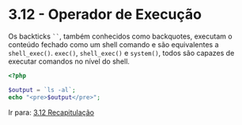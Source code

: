 # 3.12 - Operador de Execução

Os backticks ``` `` ```, também conhecidos como backquotes, executam o conteúdo fechado como um shell
comando e são equivalentes a `shell_exec()`.
`exec()`, `shell_exec()` e `system()`, todos são capazes de executar comandos no nível do shell.

```php
<?php

$output = `ls -al`;
echo "<pre>$output</pre>";
```

Ir para: [3.12 Recapitulação](13-Recapitulacao.md)